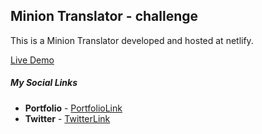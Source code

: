 ## Minion Translator - challenge

This is a Minion Translator developed and hosted at netlify.

[Live Demo](https://js-miniontalk.netlify.app/)


##### **My Social Links**

- **Portfolio**  - [PortfolioLink](https://sabiya-portfolio.netlify.app/)
- **Twitter** - [TwitterLink](https://twitter.com/nerd_fswd)
